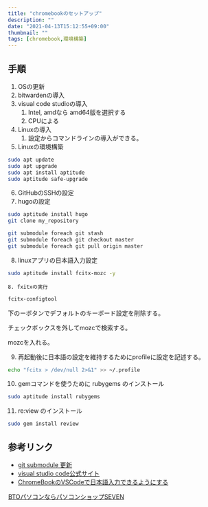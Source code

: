 ```yaml
---
title: "chromebookのセットアップ"
description: ""
date: "2021-04-13T15:12:55+09:00"
thumbnail: ""
tags: [chromebook,環境構築]
---
```

## 手順
1. OSの更新
1. bitwardenの導入
1. visual code studioの導入
    1. Intel, amdなら amd64版を選択する
    1. CPUによる
1. Linuxの導入
    1. 設定からコマンドラインの導入ができる。
1. Linuxの環境構築

```sh
sudo apt update
sudo apt upgrade
sudo apt install aptitude
sudo aptitude safe-upgrade
```
6. GitHubのSSHの設定
6. hugoの設定

```sh
sudo aptitude install hugo
git clone my_repository

git submodule foreach git stash
git submodule foreach git checkout master
git submodule foreach git pull origin master
```
8. linuxアプリの日本語入力設定

```sh
sudo aptitude install fcitx-mozc -y
```
    8. fxitxの実行
```sh
fcitx-configtool
```
下のーボタンでデフォルトのキーボード設定を削除する。

チェックボックスを外してmozcで検索する。

mozcを入れる。

9. 再起動後に日本語の設定を維持するためにprofileに設定を記述する。
```sh
echo "fcitx > /dev/null 2>&1" >> ~/.profile
```

10. gemコマンドを使うために rubygems のインストール
```sh
sudo aptitude install rubygems
```

11. re:view のインストール
```sh
sudo gem install review
```

## 参考リンク
- [git submodule 更新](https://m-tmatma.github.io/git/update-submodule.html)
- [visual studio code公式サイト](https://code.visualstudio.com)
- [ChromeBookのVSCodeで日本語入力できるようにする](https://gotoblog.org/chromebook-vscode-japanese/)

<a href="//ck.jp.ap.valuecommerce.com/servlet/referral?sid=3563352&pid=887689136" rel="nofollow"><img src="//ad.jp.ap.valuecommerce.com/servlet/gifbanner?sid=3563352&pid=887689136" height="1" width="1" border="0">BTOパソコンならパソコンショップSEVEN</a>